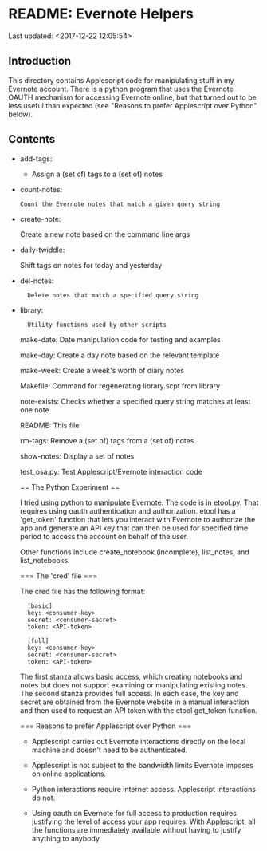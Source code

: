 
# README: Evernote Helpers
Last updated: <2017-12-22 12:05:54>

## Introduction

This directory contains Applescript code for manipulating stuff in my
Evernote account. There is a python program that uses the Evernote OAUTH
mechanism for accessing Evernote online, but that turned out to be less
useful than expected (see "Reasons to prefer Applescript over Python"
below).

## Contents

 * add-tags:

    * Assign a (set of) tags to a (set of) notes

 * count-notes:

       Count the Evernote notes that match a given query string

 * create-note:

    Create a new note based on the command line args

 * daily-twiddle:

    Shift tags on notes for today and yesterday

 * del-notes:

         Delete notes that match a specified query string

 * library:

         Utility functions used by other scripts

     make-date:
         Date manipulation code for testing and examples

     make-day:
         Create a day note based on the relevant template

     make-week:
         Create a week's worth of diary notes

     Makefile:
         Command for regenerating library.scpt from library

     note-exists:
         Checks whether a specified query string matches at least one note

     README:
         This file

     rm-tags:
         Remove a (set of) tags from a (set of) notes

     show-notes:
         Display a set of notes

     test_osa.py:
         Test Applescript/Evernote interaction code

     == The Python Experiment ==

     I tried using python to manipulate Evernote. The code is in etool.py.
     That requires using oauth authentication and authorization. etool has
     a 'get_token' function that lets you interact with Evernote to
     authorize the app and generate an API key that can then be used for
     specified time period to access the account on behalf of the user.

     Other functions include create_notebook (incomplete), list_notes,
     and list_notebooks.

     === The 'cred' file ===

     The cred file has the following format:

         [basic]
         key: <consumer-key>
         secret: <consumer-secret>
         token: <API-token>

         [full]
         key: <consumer-key>
         secret: <consumer-secret>
         token: <API-token>

     The first stanza allows basic access, which creating notebooks and
     notes but does not support examining or manipulating existing notes.
     The second stanza provides full access. In each case, the key and
     secret are obtained from the Evernote website in a manual interaction
     and then used to request an API token with the etool get_token
     function.

     === Reasons to prefer Applescript over Python ===

      * Applescript carries out Evernote interactions directly on the local
        machine and doesn't need to be authenticated.

      * Applescript is not subject to the bandwidth limits Evernote imposes
        on online applications.

      * Python interactions require internet access. Applescript
        interactions do not.

      * Using oauth on Evernote for full access to production requires
        justifying the level of access your app requires. With Applescript,
        all the functions are immediately available without having to
        justify anything to anybody.
